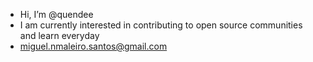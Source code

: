 - Hi, I’m @quendee
- I am currently interested in contributing to open source communities and learn everyday
- miguel.nmaleiro.santos@gmail.com

<!---
quendee/quendee is a ✨ special ✨ repository because its `README.md` (this file) appears on your GitHub profile.
You can click the Preview link to take a look at your changes.
--->
